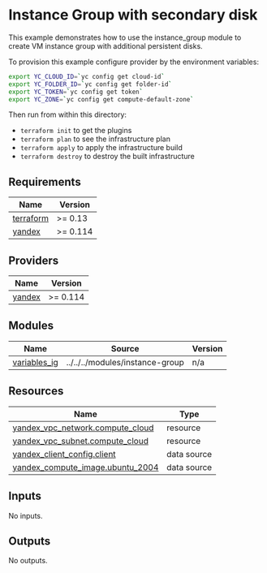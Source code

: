 # Instance Group with secondary disk

This example demonstrates how to use the instance_group module to create VM instance group with additional persistent disks.

To provision this example configure provider by the environment variables:

```bash
export YC_CLOUD_ID=`yc config get cloud-id`
export YC_FOLDER_ID=`yc config get folder-id`
export YC_TOKEN=`yc config get token`
export YC_ZONE=`yc config get compute-default-zone`
```

Then run from within this directory:

* `terraform init` to get the plugins
* `terraform plan` to see the infrastructure plan
* `terraform apply` to apply the infrastructure build
* `terraform destroy` to destroy the built infrastructure

<!-- BEGINNING OF PRE-COMMIT-TERRAFORM DOCS HOOK -->
## Requirements

| Name | Version |
|------|---------|
| <a name="requirement_terraform"></a> [terraform](#requirement\_terraform) | >= 0.13 |
| <a name="requirement_yandex"></a> [yandex](#requirement\_yandex) | >= 0.114 |

## Providers

| Name | Version |
|------|---------|
| <a name="provider_yandex"></a> [yandex](#provider\_yandex) | >= 0.114 |

## Modules

| Name | Source | Version |
|------|--------|---------|
| <a name="module_variables_ig"></a> [variables\_ig](#module\_variables\_ig) | ../../../modules/instance-group | n/a |

## Resources

| Name | Type |
|------|------|
| [yandex_vpc_network.compute_cloud](https://registry.terraform.io/providers/yandex-cloud/yandex/latest/docs/resources/vpc_network) | resource |
| [yandex_vpc_subnet.compute_cloud](https://registry.terraform.io/providers/yandex-cloud/yandex/latest/docs/resources/vpc_subnet) | resource |
| [yandex_client_config.client](https://registry.terraform.io/providers/yandex-cloud/yandex/latest/docs/data-sources/client_config) | data source |
| [yandex_compute_image.ubuntu_2004](https://registry.terraform.io/providers/yandex-cloud/yandex/latest/docs/data-sources/compute_image) | data source |

## Inputs

No inputs.

## Outputs

No outputs.
<!-- END OF PRE-COMMIT-TERRAFORM DOCS HOOK -->
